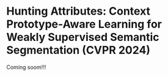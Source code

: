 # Hunting Attributes: Context Prototype-Aware Learning for Weakly Supervised Semantic Segmentation (CVPR 2024)


Coming soom!!!
